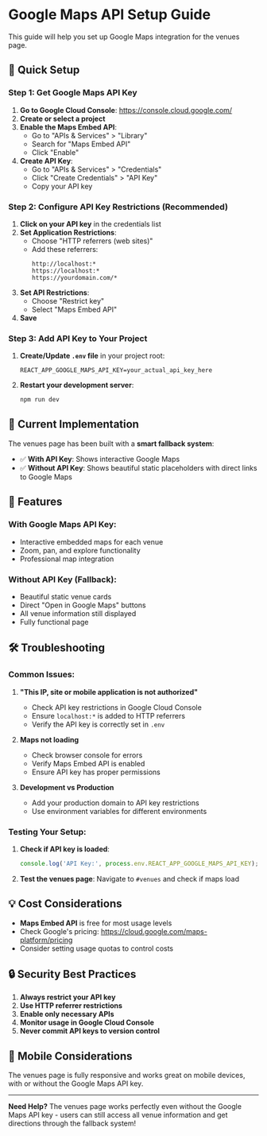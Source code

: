 # Google Maps API Setup Guide

This guide will help you set up Google Maps integration for the venues page.

## 🚀 Quick Setup

### Step 1: Get Google Maps API Key

1. **Go to Google Cloud Console**: https://console.cloud.google.com/
2. **Create or select a project**
3. **Enable the Maps Embed API**:
   - Go to "APIs & Services" > "Library"
   - Search for "Maps Embed API"
   - Click "Enable"
4. **Create API Key**:
   - Go to "APIs & Services" > "Credentials"
   - Click "Create Credentials" > "API Key"
   - Copy your API key

### Step 2: Configure API Key Restrictions (Recommended)

1. **Click on your API key** in the credentials list
2. **Set Application Restrictions**:
   - Choose "HTTP referrers (web sites)"
   - Add these referrers:
     ```
     http://localhost:*
     https://localhost:*
     https://yourdomain.com/*
     ```
3. **Set API Restrictions**:
   - Choose "Restrict key"
   - Select "Maps Embed API"
4. **Save**

### Step 3: Add API Key to Your Project

1. **Create/Update `.env` file** in your project root:
   ```env
   REACT_APP_GOOGLE_MAPS_API_KEY=your_actual_api_key_here
   ```

2. **Restart your development server**:
   ```bash
   npm run dev
   ```

## 🔧 Current Implementation

The venues page has been built with a **smart fallback system**:

- ✅ **With API Key**: Shows interactive Google Maps
- ✅ **Without API Key**: Shows beautiful static placeholders with direct links to Google Maps

## 🎯 Features

### With Google Maps API Key:
- Interactive embedded maps for each venue
- Zoom, pan, and explore functionality
- Professional map integration

### Without API Key (Fallback):
- Beautiful static venue cards
- Direct "Open in Google Maps" buttons
- All venue information still displayed
- Fully functional page

## 🛠️ Troubleshooting

### Common Issues:

1. **"This IP, site or mobile application is not authorized"**
   - Check API key restrictions in Google Cloud Console
   - Ensure `localhost:*` is added to HTTP referrers
   - Verify the API key is correctly set in `.env`

2. **Maps not loading**
   - Check browser console for errors
   - Verify Maps Embed API is enabled
   - Ensure API key has proper permissions

3. **Development vs Production**
   - Add your production domain to API key restrictions
   - Use environment variables for different environments

### Testing Your Setup:

1. **Check if API key is loaded**:
   ```javascript
   console.log('API Key:', process.env.REACT_APP_GOOGLE_MAPS_API_KEY);
   ```

2. **Test the venues page**: Navigate to `#venues` and check if maps load

## 💡 Cost Considerations

- **Maps Embed API** is free for most usage levels
- Check Google's pricing: https://cloud.google.com/maps-platform/pricing
- Consider setting usage quotas to control costs

## 🔒 Security Best Practices

1. **Always restrict your API key**
2. **Use HTTP referrer restrictions**
3. **Enable only necessary APIs**
4. **Monitor usage in Google Cloud Console**
5. **Never commit API keys to version control**

## 📱 Mobile Considerations

The venues page is fully responsive and works great on mobile devices, with or without the Google Maps API key.

---

**Need Help?** The venues page works perfectly even without the Google Maps API key - users can still access all venue information and get directions through the fallback system!
